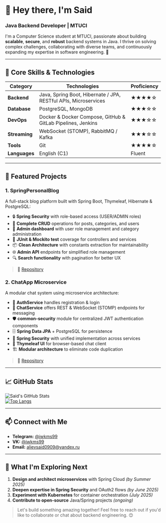 # 👋 Hey there, I'm Said

### Java Backend Developer | MTUCI

I'm a Computer Science student at MTUCI, passionate about building **scalable**, **secure**, and **robust** backend systems in Java. I thrive on solving complex challenges, collaborating with diverse teams, and continuously expanding my expertise in software engineering. 🚀

---

## 🔧 Core Skills & Technologies

| Category      | Technologies                                                    | Proficiency |
| ------------- | --------------------------------------------------------------- | ----------- |
| **Backend**   | Java, Spring Boot, Hibernate / JPA, RESTful APIs, Microservices | ★★★★☆       |
| **Database**  | PostgreSQL, MongoDB                                             | ★★★☆☆       |
| **DevOps**    | Docker & Docker Compose, GitHub & GitLab Pipelines, Jenkins     | ★★★☆☆       |
| **Streaming** | WebSocket (STOMP), RabbitMQ / Kafka                             | ★★★☆☆       |
| **Tools**     | Git                                                             | ★★★★☆       |
| **Languages** | English (C1)                                                    | Fluent      |

---

## 🌟 Featured Projects

### 1. SpringPersonalBlog  
A full-stack blog platform built with Spring Boot, Thymeleaf, Hibernate & PostgreSQL:
* 🔒 **Spring Security** with role-based access (USER/ADMIN roles)
* 📄 **Complete CRUD** operations for posts, categories, and users
* 👤 **Admin dashboard** with user role management and category administration
* 🧪 **JUnit & Mockito test** coverage for controllers and services
* 📦 **Clean Architecture** with constants extraction for maintainability
* 🌐 **Admin API** endpoints for simplified role management
* 🔍 **Search functionality** with pagination for better UX
> 🔗 [Repository](https://github.com/iwkms99/SpringPersonalBlog)

### 2. ChatApp Microservice  
A modular chat system using microservice architecture:  
* 🔑 **AuthService** handles registration & login  
* 💬 **ChatService** offers REST & WebSocket (STOMP) endpoints for messaging  
* 🛡️ **common-security** module for centralized JWT authentication components  
* 🗄️ **Spring Data JPA** + PostgreSQL for persistence  
* 🔐 **Spring Security** with unified implementation across services  
* 🎨 **Thymeleaf UI** for browser-based chat client  
* 🏗️ **Modular architecture** to eliminate code duplication  
> 🔗 [Repository](https://github.com/iwkms99/ChatService)

---

## 📈 GitHub Stats

![Said's GitHub Stats](https://github-profile-summary-cards.vercel.app/api/cards/profile-details?username=iwkms99&theme=radical)  
[![Top Langs](https://github-readme-stats.vercel.app/api/top-langs/?username=iwkms99&layout=compact&theme=radical)](https://github.com/anuraghazra/github-readme-stats)

---

## 📫 Connect with Me

- **Telegram:** [@iwkms99](https://t.me/iwkms99)  
- **VK:** [@iwkms99](https://vk.com/iwkms99)  
- **Email:** [alievsaid0909@yandex.ru](mailto:alievsaid0909@yandex.ru)  

---

## 🚀 What I'm Exploring Next

1. **Design and architect microservices** with Spring Cloud *(by Summer 2025)*  
2. **Deepen expertise in Spring Security** and OAuth2 flows *(by June 2025)*  
3. **Experiment with Kubernetes** for container orchestration *(July 2025)*  
4. **Contribute to open-source** Java/Spring projects *(ongoing)*  

> Let's build something amazing together! Feel free to reach out if you'd like to collaborate or chat about backend engineering. 😊  
